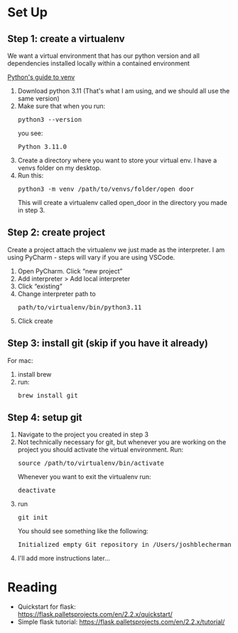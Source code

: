 # Set Up 

## Step 1: create a virtualenv 

We want a virtual environment that has our python version and all dependencies installed locally within a contained environment

<a href="https://docs.python.org/3/library/venv.html">Python's guide to venv</a>
<ol> 
    <li>Download python 3.11 (That's what I am using, and we should all use the same version)</li>
    <li>Make sure that when you run:<pre>python3 --version</pre>
    you see:
    <pre>Python 3.11.0</pre></li>
    <li>Create a directory where you want to store your virtual env. I have a venvs folder on my desktop.</li>
    <li>Run this:<pre>python3 -m venv /path/to/venvs/folder/open_door</pre></li>
    This will create a virtualenv called open_door in the directory you made in step 3.
</ol>

## Step 2: create project 

Create a project attach the virtualenv we just made as the interpreter. I am using PyCharm - steps will vary if you are using VSCode.

<ol>
    <li>Open PyCharm. Click “new project”</li>
    <li>Add interpreter > Add local interpreter</li> 
    <li>Click “existing”</li>
    <li>Change interpreter path to <pre>path/to/virtualenv/bin/python3.11</pre>
</li>
    <li>Click create</li>
</ol>

## Step 3: install git (skip if you have it already)

For mac:
<ol>
    <li>install brew</li> 
    <li>run: <pre>brew install git</pre></li>
</ol>

## Step 4: setup git 
<ol>
    <li>Navigate to the project you created in step 3</li>
    <li>Not technically necessary for git, but whenever you are working on the project you should activate the virtual environment. Run: <pre>source /path/to/virtualenv/bin/activate</pre>
    Whenever you want to exit the virtualenv run: 
    <pre>deactivate</pre>
    </li>
    <li>run <pre>git init</pre> You should see something like the following: 
    <pre>Initialized empty Git repository in /Users/joshblecherman/Desktop/projects/open_door/.git/</pre></li> 
    <li>I'll add more instructions later...</li>
</ol>


# Reading 

* Quickstart for flask: https://flask.palletsprojects.com/en/2.2.x/quickstart/  
* Simple flask tutorial: https://flask.palletsprojects.com/en/2.2.x/tutorial/ 

